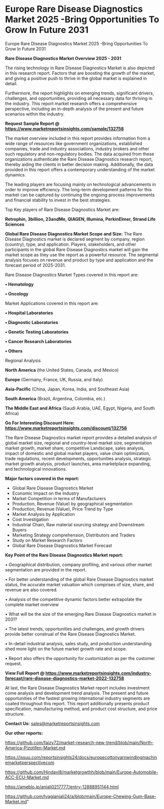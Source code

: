 # Europe Rare Disease Diagnostics Market 2025 -Bring Opportunities To Grow In Future 2031
Europe Rare Disease Diagnostics Market 2025 -Bring Opportunities To Grow In Future 2031

<Strong> Rare Disease Diagnostics Market Overview 2025 - 2031</strong>

The rising technology in Rare Disease Diagnostics Market is also depicted in this research report. Factors that are boosting the growth of the market, and giving a positive push to thrive in the global market is explained in detail.

Furthermore, the report highlights on emerging trends, significant drivers, challenges, and opportunities, providing all necessary data for thriving in the industry. This report market research offers a comprehensive perspective, including an in-depth analysis of the present and future scenarios within the industry.

<strong>Request Sample Report @ <a href=https://www.marketreportsinsights.com/sample/132758>https://www.marketreportsinsights.com/sample/132758</a></strong>

The market overview included in this report provides information from a wide range of resources like government organizations, established companies, trade and industry associations, industry brokers and other such regulatory and non-regulatory bodies. The data acquired from these organizations authenticate the Rare Disease Diagnostics research report, thereby aiding the clients in better decision making. Additionally, the data provided in this report offers a contemporary understanding of the market dynamics.

The leading players are focusing mainly on technological advancements in order to improve efficiency. The long-term development patterns for this market can be captured by continuing the ongoing process improvements and financial stability to invest in the best strategies.

Top Key players of Rare Disease Diagnostics Market are:

<strong>Retrophin, 3billion, 23andMe, QIAGEN, Illumina, PerkinElmer, Strand Life Sciences</strong>

<strong><b>Global Rare Disease Diagnostics Market Scope and Size:</b></strong>
The Rare Disease Diagnostics market is declared segment by company, region (country), type, and application. Players, stakeholders, and other participants in the global Rare Disease Diagnostics market will gain the market scope as they use the report as a powerful resource. The segmental analysis focuses on revenue and product by type and application and the forecast period of 2025-2031.

Rare Disease Diagnostics Market Types covered in this report are:

<strong>• Hematology

• Oncology</strong>

Market Applications covered in this report are:

<strong>• Hospital Laboratories

• Diagnostic Laboratories

• Genetic Testing Laboratories

• Cancer Research Laboratories

• Others</strong> 

Regional Analysis

<strong>North America</strong> (the United States, Canada, and Mexico)

<strong>Europe</strong> (Germany, France, UK, Russia, and Italy)

<strong>Asia-Pacific</strong> (China, Japan, Korea, India, and Southeast Asia)

<strong>South America</strong> (Brazil, Argentina, Colombia, etc.)

<strong>The Middle East and Africa</strong> (Saudi Arabia, UAE, Egypt, Nigeria, and South Africa)

<strong>Go For Interesting Discount Here: <a href=https://www.marketreportsinsights.com/discount/132758>https://www.marketreportsinsights.com/discount/132758</a></strong>

The Rare Disease Diagnostics market report provides a detailed analysis of global market size, regional and country-level market size, segmentation market growth, market share, competitive Landscape, sales analysis, impact of domestic and global market players, value chain optimization, trade regulations, recent developments, opportunities analysis, strategic market growth analysis, product launches, area marketplace expanding, and technological innovations.

<strong><b>Major factors covered in the report:</b></strong>
<ul>
  <li>Global Rare Disease Diagnostics Market </li>
  <li>Economic Impact on the Industry</li>
  <li>Market Competition in terms of Manufacturers</li>
  <li>Production, Revenue (Value) by geographical segmentation</li>
  <li>Production, Revenue (Value), Price Trend by Type</li>
  <li>Market Analysis by Application</li>
  <li>Cost Investigation</li>
  <li>Industrial Chain, Raw material sourcing strategy and Downstream Buyers</li>
  <li>Marketing Strategy comprehension, Distributors and Traders</li>
  <li>Study on Market Research Factors</li>
  <li>Global Rare Disease Diagnostics Market Forecast</li>
</ul>

<strong><b>Key Point of the Rare Disease Diagnostics Market report:</b></strong>

• Geographical distribution, company profiling, and various other market segmentation are provided in the report.

• For better understanding of the global Rare Disease Diagnostics market status, the accurate market valuation which comprises of size, share, and revenue are also covered.

• Analysis of the competitive dynamic factors better extrapolate the complete market overview

• What will be the size of the emerging Rare Disease Diagnostics market in 2031?

• The latest trends, opportunities and challenges, and growth drivers provide better construal of the Rare Disease Diagnostics Market.

• In-detail industrial analysis, sales study, and production understanding shed more light on the future market growth rate and scope.

• Report also offers the opportunity for customization as per the customer request.

<strong><b>View Full Report @ <a href=https://www.marketreportsinsights.com/industry-forecast/rare-disease-diagnostics-market-2022-132758>https://www.marketreportsinsights.com/industry-forecast/rare-disease-diagnostics-market-2022-132758</a></b></strong>


At last, the Rare Disease Diagnostics Market report includes investment come analysis and development trend analysis. The present and future opportunities of the fastest growing international industry segments are coated throughout this report. This report additionally presents product specification, manufacturing method, and product cost structure, and price structure.

<strong>Contact Us:</strong>
sales@marketreportsinsights.com

<strong>Our other reports:</strong>

<a href=https://github.com/faizy72/market-research-new-trend/blob/main/North-America-Pizotifen-Market.md>https://github.com/faizy72/market-research-new-trend/blob/main/North-America-Pizotifen-Market.md</a>

<a href=https://issuu.com/reportsinsights24/docs/europecottonyarnwindingmachinemarketperspectivecom>https://issuu.com/reportsinsights24/docs/europecottonyarnwindingmachinemarketperspectivecom</a>

<a href=https://github.com/Hindavi8/marketgrowthh/blob/main/Europe-Automobile-ACC-ECU-Market.md>https://github.com/Hindavi8/marketgrowthh/blob/main/Europe-Automobile-ACC-ECU-Market.md</a>

<a href=https://ameblo.jp/anjali0217777/entry-12888951144.html>https://ameblo.jp/anjali0217777/entry-12888951144.html</a>

<a href=https://github.com/tyagianjali24/a/blob/main/Europe-Chewing-Gum-Base-Market.md>https://github.com/tyagianjali24/a/blob/main/Europe-Chewing-Gum-Base-Market.md</a>"
